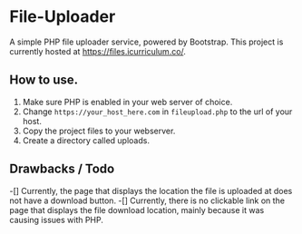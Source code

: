 # File-Uploader
A simple PHP file uploader service, powered by Bootstrap. This project is currently hosted at https://files.icurriculum.co/. 



## How to use.
1. Make sure PHP is enabled in your web server of choice.
2. Change `https://your_host_here.com` in `fileupload.php` to the url of your host.
3. Copy the project files to your webserver.
4. Create a directory called uploads.


## Drawbacks / Todo
-[] Currently, the page that displays the location the file is uploaded at does not have a download button.
-[] Currently, there is no clickable link on the page that displays the file download location, mainly because it was causing issues with PHP.
